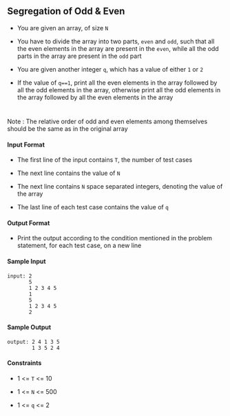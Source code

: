 ## **Segregation of Odd & Even**

- You are given an array, of size `N`

- You have to divide the array into two parts, `even` and `odd`, such that all the even elements in the array are present in the `even`, while all the odd parts in the array are present in the `odd` part

- You are given another integer `q`, which has a value of either `1` or `2`
 
- If the value of `q==1`, print all the even elements in the array followed by all the odd elements in the array, otherwise print all the odd elements in the array followed by all the even elements in the array

#
  Note : The relative order of odd and even elements among themselves should be the same as in the original array



#### **Input Format**

- The first line of the input contains `T`, the number of test cases

- The next line contains the value of `N`

- The next line contains `N` space separated integers, denoting the value of the array

- The last line of each test case contains the value of `q`

#### **Output Format**

- Print the output according to the condition mentioned in the problem statement, for each test case, on a new line

#### **Sample Input**
    input: 2
           5
           1 2 3 4 5
           1
           5
           1 2 3 4 5
           2 

#### **Sample Output**
    output: 2 4 1 3 5
            1 3 5 2 4

#### **Constraints**
   - 1 <= `T` <= 10
    
   - 1 <= `N` <= 500

   - 1 <= `q` <= 2 